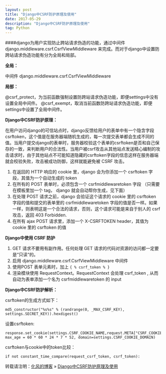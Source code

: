 ```yaml
---
layout: post
title: "Django中CSRF防护原理及使用"
date: 2017-05-29
description: "Django中CSRF防护原理及使用"
tag: Python
---
```


####django为用户实现防止跨站请求伪造的功能，通过中间件 django.middleware.csrf.CsrfViewMiddleware 来完成。而对于django中设置防跨站请求伪造功能有分为全局和局部。

**全局：**

中间件 django.middleware.csrf.CsrfViewMiddleware

**局部：**

@csrf_protect，为当前函数强制设置防跨站请求伪造功能，即便settings中没有设置全局中间件。
@csrf_exempt，取消当前函数防跨站请求伪造功能，即便settings中设置了全局中间件。

**Django中CSRF防护原理：**

在用户访问django的可信站点时，django反馈给用户的表单中有一个隐含字段csrftoken，这个值是在服务器端随机生成的，每一次提交表单都会生成不同的值。当用户提交django的表单时，服务器校验这个表单的csrftoken是否和自己保存的一致，来判断用户的合法性。当用户被csrf攻击从其他站点发送精心编制的攻击请求时，由于其他站点不可能知道隐藏的csrftoken字段的信息这样在服务器端就会校验失败，攻击被成功防御，这样就能避免被 CSRF 攻击。

1. 在返回的 HTTP 响应的 cookie 里，django 会为你添加一个 csrftoken 字段，其值为一个自动生成的 token
2. 在所有的 POST 表单时，必须包含一个 csrfmiddlewaretoken 字段 （只需要在模板里加一个 tag， django 就会自动帮你生成，见下面）
3. 在处理 POST 请求之前，django 会验证这个请求的 cookie 里的 csrftoken 字段的值和提交的表单里的 csrfmiddlewaretoken 字段的值是否一样。如果一样，则表明这是一个合法的请求，否则，这个请求可能是来自于别人的 csrf 攻击，返回 403 Forbidden.
4. 在所有 ajax POST 请求里，添加一个 X-CSRFTOKEN header，其值为 cookie 里的 csrftoken 的值

**Django中使用 CSRF 防护**

1. GET 请求不要用有副作用。任何处理 GET 请求的代码对资源的访问都一定要是“只读“的。
2. 启用 django.middleware.csrf.CsrfViewMiddleware 中间件
3. 使用POST 表单元素时，加上 `{ % csrf_token % }`
4. 渲染模块使用 RequestContext。RequestContext 会处理 csrf_token ,  从而自动为表单添加一个名为 csrfmiddlewaretoken 的 input

**Django中CSRF防护解析：**

csrftoken的生成方式如下：

```
md5_constructor("%s%s" % (randrange(0, _MAX_CSRF_KEY), settings.SECRET_KEY)).hexdigest()
```

设置csrftoken:

```
response.set_cookie(settings.CSRF_COOKIE_NAME,request.META["CSRF_COOKIE"], max_age = 60 * 60 * 24 * 7 * 52, domain=settings.CSRF_COOKIE_DOMAIN)
```

csrftoken与cookie中的token比较：

```
if not constant_time_compare(request_csrf_token, csrf_token):
```
转载请注明：[化风的博客](http://xinchanghao.github.io) » [Django中CSRF防护原理及使用](/2017/05/Django中CSRF防护原理及使用/)  

